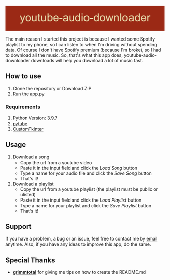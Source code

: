 [comment]: <> (# youtube-audio-downloader)

![youtube-audio-downloader](./img/banner.png)

[comment]: <> (youtube-audio-downloader is an app that converts youtube videos to audio files.)

The main reason I started this project is because I wanted some Spotify playlist to my phone, so I can listen to when I'm driving without spending data. Of course I don't have 
Spotify premium (because I'm broke), so I had to download all the music. So, that's what this app does, youtube-audio-downloader downloads will help you download a lot of music 
fast.

## How to use
1. Clone the repository or Download ZIP
2. Run the app.py

### Requirements
1. Python Version: 3.9.7
2. [pytube](https://github.com/pytube/pytube)
3. [CustomTkinter](https://github.com/TomSchimansky/CustomTkinter)

## Usage
1. Download a song
   - Copy the url from a youtube video
   - Paste it in the input field and click the *Load Song* button
   - Type a name for your audio file and click the *Save Song* button
   - That's it!
2. Download a playlist
   - Copy the url from a youtube playlist (the playlist must be public or ulisted)
   - Paste it in the input field and click the *Load Playlist* button
   - Type a name for your playlist and click the *Save Playlist* button
   - That's it!

## Support
If you have a problem, a bug or an issue, feel free to contact me by [email](mailto:geo18tol@gmail.com) anytime. Also, if you have any ideas to improve this app, do the same. 

[comment]: <> (## Roadmap)

## Special Thanks
[comment]: <> (- **Had78** for giving me the idea of using youtube playlists to download more music faster)
- **[grimmtotal](https://github.com/grimmtotal)** for giving me tips on how to  create the README.md

[comment]: <> (and **LAZGamer13**) 
